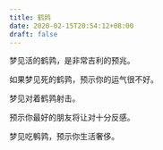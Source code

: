 ```yaml
---
title: 鹤鹑
date: 2020-02-15T20:54:12+08:00
draft: false
---
```


梦见活的鹤鹑，是非常吉利的预兆。

如果梦见死的鹤鹑，预示你的运气很不好。

梦见对着鹤鹑射击。

预示你最好的朋友将让对十分反感。

梦见吃鹌鹑，预示你生活奢侈。

